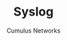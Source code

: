 ---
title: Syslog
author: Cumulus Networks
weight: 640
product: SONiC
version: 201911_MUR5
siteSlug: sonic
---